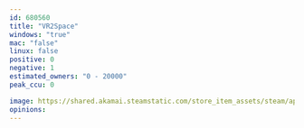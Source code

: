 ```yaml
---
id: 680560
title: "VR2Space"
windows: "true"
mac: "false"
linux: false
positive: 0
negative: 1
estimated_owners: "0 - 20000"
peak_ccu: 0

image: https://shared.akamai.steamstatic.com/store_item_assets/steam/apps/680560/header.jpg?t=1732994827
opinions:
---
```

